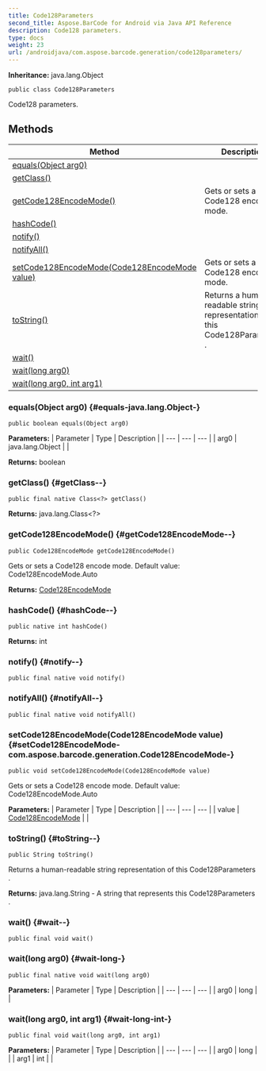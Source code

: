```yaml
---
title: Code128Parameters
second_title: Aspose.BarCode for Android via Java API Reference
description: Code128 parameters.
type: docs
weight: 23
url: /androidjava/com.aspose.barcode.generation/code128parameters/
---
```

**Inheritance:**
java.lang.Object
```
public class Code128Parameters
```

Code128 parameters.
## Methods

| Method | Description |
| --- | --- |
| [equals(Object arg0)](#equals-java.lang.Object-) |  |
| [getClass()](#getClass--) |  |
| [getCode128EncodeMode()](#getCode128EncodeMode--) | Gets or sets a Code128 encode mode. |
| [hashCode()](#hashCode--) |  |
| [notify()](#notify--) |  |
| [notifyAll()](#notifyAll--) |  |
| [setCode128EncodeMode(Code128EncodeMode value)](#setCode128EncodeMode-com.aspose.barcode.generation.Code128EncodeMode-) | Gets or sets a Code128 encode mode. |
| [toString()](#toString--) | Returns a human-readable string representation of this  Code128Parameters . |
| [wait()](#wait--) |  |
| [wait(long arg0)](#wait-long-) |  |
| [wait(long arg0, int arg1)](#wait-long-int-) |  |
### equals(Object arg0) {#equals-java.lang.Object-}
```
public boolean equals(Object arg0)
```




**Parameters:**
| Parameter | Type | Description |
| --- | --- | --- |
| arg0 | java.lang.Object |  |

**Returns:**
boolean
### getClass() {#getClass--}
```
public final native Class<?> getClass()
```




**Returns:**
java.lang.Class<?>
### getCode128EncodeMode() {#getCode128EncodeMode--}
```
public Code128EncodeMode getCode128EncodeMode()
```


Gets or sets a Code128 encode mode. Default value: Code128EncodeMode.Auto

**Returns:**
[Code128EncodeMode](../../com.aspose.barcode.generation/code128encodemode)
### hashCode() {#hashCode--}
```
public native int hashCode()
```




**Returns:**
int
### notify() {#notify--}
```
public final native void notify()
```




### notifyAll() {#notifyAll--}
```
public final native void notifyAll()
```




### setCode128EncodeMode(Code128EncodeMode value) {#setCode128EncodeMode-com.aspose.barcode.generation.Code128EncodeMode-}
```
public void setCode128EncodeMode(Code128EncodeMode value)
```


Gets or sets a Code128 encode mode. Default value: Code128EncodeMode.Auto

**Parameters:**
| Parameter | Type | Description |
| --- | --- | --- |
| value | [Code128EncodeMode](../../com.aspose.barcode.generation/code128encodemode) |  |

### toString() {#toString--}
```
public String toString()
```


Returns a human-readable string representation of this  Code128Parameters .

**Returns:**
java.lang.String - A string that represents this  Code128Parameters .
### wait() {#wait--}
```
public final void wait()
```




### wait(long arg0) {#wait-long-}
```
public final native void wait(long arg0)
```




**Parameters:**
| Parameter | Type | Description |
| --- | --- | --- |
| arg0 | long |  |

### wait(long arg0, int arg1) {#wait-long-int-}
```
public final void wait(long arg0, int arg1)
```




**Parameters:**
| Parameter | Type | Description |
| --- | --- | --- |
| arg0 | long |  |
| arg1 | int |  |

